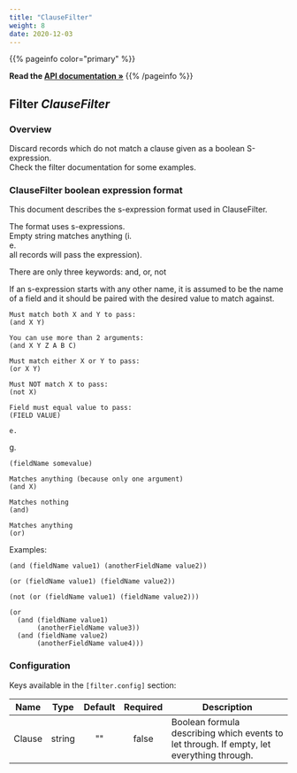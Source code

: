 ```yaml
---
title: "ClauseFilter"
weight: 8
date: 2020-12-03
---
```

{{% pageinfo color="primary" %}}

**Read the [API documentation &raquo;](https://pkg.go.dev/github.com/AdRoll/baker/filter)**
{{% /pageinfo %}}

## Filter *ClauseFilter*

### Overview

Discard records which do not match a clause given as a boolean S-expression.  
 Check the filter documentation for some examples.  


### ClauseFilter boolean expression format

This document describes the s-expression format used in ClauseFilter.  


The format uses s-expressions.  
 Empty string matches anything (i.  
e.  
 all records
will pass the expression).  


There are only three keywords: and, or, not

If an s-expression starts with any other name, it is assumed to be the name of
a field and it should be paired with the desired value to match against.  


    Must match both X and Y to pass:
    (and X Y)

    You can use more than 2 arguments:
    (and X Y Z A B C)

    Must match either X or Y to pass:
    (or X Y)

    Must NOT match X to pass:
    (not X)

    Field must equal value to pass:
    (FIELD VALUE)

    e.  
g.  

    (fieldName somevalue)

    Matches anything (because only one argument)
    (and X)

    Matches nothing
    (and)

    Matches anything
    (or)

Examples:

    (and (fieldName value1) (anotherFieldName value2))

    (or (fieldName value1) (fieldName value2))

	(not (or (fieldName value1) (fieldName value2)))

    (or
      (and (fieldName value1)
           (anotherFieldName value3))
      (and (fieldName value2)
           (anotherFieldName value4)))


### Configuration

Keys available in the `[filter.config]` section:

|Name|Type|Default|Required|Description|
|----|:--:|:-----:|:------:|-----------|
| Clause| string| ""| false| Boolean formula describing which events to let through. If empty, let everything through.|

